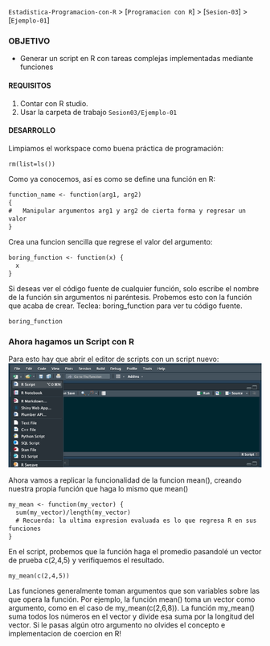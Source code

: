 `Estadistica-Programacion-con-R` > [`Programacion con R`] > [`Sesion-03`] > [`Ejemplo-01`] 
### OBJETIVO
- Generar un script en R con tareas complejas implementadas mediante funciones

#### REQUISITOS
1. Contar con R studio.
1. Usar la carpeta de trabajo `Sesion03/Ejemplo-01`

#### DESARROLLO

Limpiamos el workspace como buena práctica de programación:
```{r}
rm(list=ls())
```
Como ya conocemos, así es como se define una función en R:
```{r}
function_name <- function(arg1, arg2)
{
#	Manipular argumentos arg1 y arg2 de cierta forma y regresar un valor
}
```
Crea una funcion sencilla que regrese el valor del argumento:  
```{r}
boring_function <- function(x) {
  x
}
```
Si deseas ver el código fuente de cualquier función, solo escribe el nombre de la función sin argumentos ni paréntesis. Probemos esto con la función que acaba de crear. Teclea: boring_function para ver tu código fuente.
```{r}
boring_function
```

### Ahora hagamos un Script con R

Para esto hay que abrir el editor de scripts con un script nuevo:
![RScript](../images/RScript.png)

Ahora vamos a replicar la funcionalidad de la funcion mean(), creando nuestra propia función que haga lo mismo que mean()
```{r}
my_mean <- function(my_vector) {
  sum(my_vector)/length(my_vector)
  # Recuerda: la ultima expresion evaluada es lo que regresa R en sus funciones
}
```
En el script, probemos que la función haga el promedio pasandolé un vector de prueba c(2,4,5) y verifiquemos el resultado.
```{r}
my_mean(c(2,4,5))
```
Las funciones generalmente toman argumentos que son variables sobre las que opera la función. Por ejemplo, la función mean() toma un vector como argumento, como en el caso de my_mean(c(2,6,8)). La función my_mean() suma todos los números en el vector y divide esa suma por la longitud del vector. Si le pasas algún otro argumento no olvides el concepto e implementacion de coercion en R!
